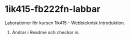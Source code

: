 1ik415-fb222fn-labbar
=====================

Laborationer för kursen 1ik415 - Webbteknisk introduktion.

1. Ändrar i Readme och checkar in.